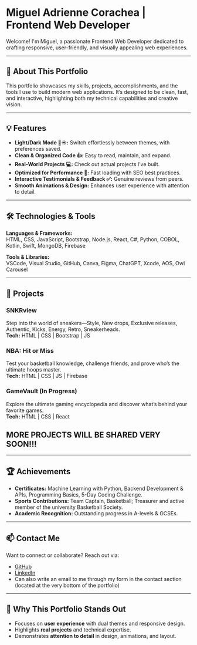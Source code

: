 # Miguel Adrienne Corachea | Frontend Web Developer

Welcome! I'm Miguel, a passionate Frontend Web Developer dedicated to crafting responsive, user-friendly, and visually appealing web experiences.

---

## 🚀 About This Portfolio

This portfolio showcases my skills, projects, accomplishments, and the tools I use to build modern web applications. It’s designed to be clean, fast, and interactive, highlighting both my technical capabilities and creative vision.

---

## 💡 Features

- **Light/Dark Mode 🌙☀️:** Switch effortlessly between themes, with preferences saved.  
- **Clean & Organized Code 👍:** Easy to read, maintain, and expand.  
- **Real-World Projects 💻:** Check out actual projects I’ve built.  
- **Optimized for Performance 🚀:** Fast loading with SEO best practices.  
- **Interactive Testimonials & Feedback ✅:** Genuine reviews from peers.  
- **Smooth Animations & Design:** Enhances user experience with attention to detail.

---

## 🛠 Technologies & Tools

**Languages & Frameworks:**  
HTML, CSS, JavaScript, Bootstrap, Node.js, React, C#, Python, COBOL, Kotlin, Swift, MongoDB, Firebase  

**Tools & Libraries:**  
VSCode, Visual Studio, GitHub, Canva, Figma, ChatGPT, Xcode, AOS, Owl Carousel  

---

## 🎯 Projects

### SNKRview
Step into the world of sneakers—Style, New drops, Exclusive releases, Authentic, Kicks, Energy, Retro, Sneakerheads.  
**Tech:** HTML | CSS | Bootstrap | JS  

### NBA: Hit or Miss
Test your basketball knowledge, challenge friends, and prove who’s the ultimate hoops master.  
**Tech:** HTML | CSS | JS | Firebase  

### GameVault (In Progress)
Explore the ultimate gaming encyclopedia and discover what’s behind your favorite games.  
**Tech:** HTML | CSS | React  

## MORE PROJECTS WILL BE SHARED VERY SOON!!! ##

---

## 🏆 Achievements

- **Certificates:** Machine Learning with Python, Backend Development & APIs, Programming Basics, 5-Day Coding Challenge.  
- **Sports Contributions:** Team Captain, Basketball; Treasurer and active member of the university Basketball Society.  
- **Academic Recognition:** Outstanding progress in A-levels & GCSEs.

---

## 📫 Contact Me

Want to connect or collaborate? Reach out via:  
- [GitHub](https://github.com/itsvijaysingh/)  
- [LinkedIn](https://www.linkedin.com/itsvijaysingh/)  
- Can also write an email to me through my form in the contact section (located at the very bottom of the portfolio)

---

## 🌟 Why This Portfolio Stands Out

- Focuses on **user experience** with dual themes and responsive design.  
- Highlights **real projects** and technical expertise.  
- Demonstrates **attention to detail** in design, animations, and layout.  
